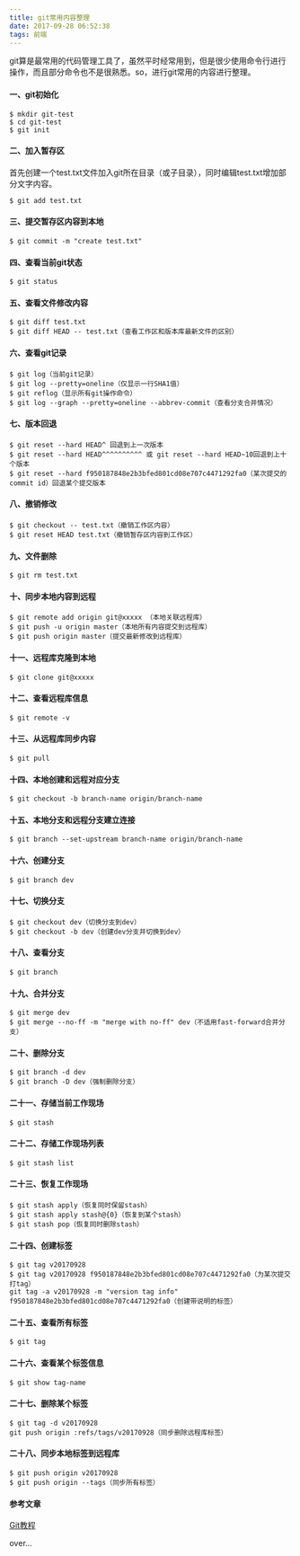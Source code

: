 ```yaml
---
title: git常用内容整理
date: 2017-09-28 06:52:38
tags: 前端
---
```

git算是最常用的代码管理工具了，虽然平时经常用到，但是很少使用命令行进行操作，而且部分命令也不是很熟悉。so，进行git常用的内容进行整理。

<!-- more -->

#### 一、git初始化
```
$ mkdir git-test
$ cd git-test
$ git init
```
#### 二、加入暂存区
首先创建一个test.txt文件加入git所在目录（或子目录），同时编辑test.txt增加部分文字内容。

```
$ git add test.txt
```
#### 三、提交暂存区内容到本地

```
$ git commit -m "create test.txt"
```
#### 四、查看当前git状态

```
$ git status
```
#### 五、查看文件修改内容

```
$ git diff test.txt
$ git diff HEAD -- test.txt（查看工作区和版本库最新文件的区别）
```
#### 六、查看git记录

```
$ git log（当前git记录）
$ git log --pretty=oneline（仅显示一行SHA1值）
$ git reflog（显示所有git操作命令）
$ git log --graph --pretty=oneline --abbrev-commit（查看分支合并情况）
```
#### 七、版本回退

```
$ git reset --hard HEAD^ 回退到上一次版本
$ git reset --hard HEAD^^^^^^^^^^ 或 git reset --hard HEAD~10回退到上十个版本
$ git reset --hard f950187848e2b3bfed801cd08e707c4471292fa0（某次提交的commit id）回退某个提交版本
```
#### 八、撤销修改

```
$ git checkout -- test.txt（撤销工作区内容）
$ git reset HEAD test.txt（撤销暂存区内容到工作区）
```
#### 九、文件删除

```
$ git rm test.txt
```

#### 十、同步本地内容到远程

```
$ git remote add origin git@xxxxx （本地关联远程库）
$ git push -u origin master（本地所有内容提交到远程库）
$ git push origin master（提交最新修改到远程库）
```

#### 十一、远程库克隆到本地

```
$ git clone git@xxxxx
```
#### 十二、查看远程库信息

```
$ git remote -v
```

#### 十三、从远程库同步内容

```
$ git pull
```

#### 十四、本地创建和远程对应分支

```
$ git checkout -b branch-name origin/branch-name
```
#### 十五、本地分支和远程分支建立连接

```
$ git branch --set-upstream branch-name origin/branch-name
```

#### 十六、创建分支

```
$ git branch dev
```

#### 十七、切换分支

```
$ git checkout dev（切换分支到dev）
$ git checkout -b dev（创建dev分支并切换到dev）
```
#### 十八、查看分支

```
$ git branch
```
#### 十九、合并分支

```
$ git merge dev
$ git merge --no-ff -m "merge with no-ff" dev（不适用fast-forward合并分支）
```
#### 二十、删除分支

```
$ git branch -d dev
$ git branch -D dev（强制删除分支）
```
#### 二十一、存储当前工作现场

```
$ git stash
```
#### 二十二、存储工作现场列表

```
$ git stash list
```
#### 二十三、恢复工作现场

```
$ git stash apply（恢复同时保留stash）
$ git stash apply stash@{0}（恢复到某个stash）
$ git stash pop（恢复同时删除stash）
```
#### 二十四、创建标签

```
$ git tag v20170928
$ git tag v20170928 f950187848e2b3bfed801cd08e707c4471292fa0（为某次提交打tag）
git tag -a v20170928 -m "version tag info" f950187848e2b3bfed801cd08e707c4471292fa0（创建带说明的标签）
```
#### 二十五、查看所有标签

```
$ git tag
```

#### 二十六、查看某个标签信息

```
$ git show tag-name
```
#### 二十七、删除某个标签

```
$ git tag -d v20170928
git push origin :refs/tags/v20170928（同步删除远程库标签）
```
#### 二十八、同步本地标签到远程库

```
$ git push origin v20170928
$ git push origin --tags（同步所有标签）
```

#### 参考文章
[Git教程](https://www.liaoxuefeng.com/wiki/0013739516305929606dd18361248578c67b8067c8c017b000)

over...
